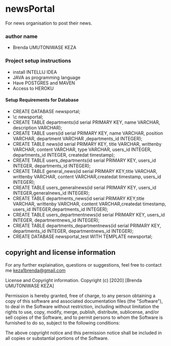 # newsPortal
For news organisation to post their news.

### author name
* Brenda UMUTONIWASE KEZA

### Project setup instructions
* install INTELLIJ IDEA
* JAVA as programming language
* Have POSTGRES and MAVEN
* Access to HEROKU

#### Setup Requirements for Database
* CREATE DATABASE newsportal;
* \c newsportal;
* CREATE TABLE departments(id serial PRIMARY KEY, name VARCHAR, description VARCHAR);
* CREATE TABLE users(id serial PRIMARY KEY, name VARCHAR, position VARCHAR, department VARCHAR ,departments_id INTEGER);
* CREATE TABLE news(id serial PRIMARY KEY, title VARCHAR, writtenby VARCHAR, content VARCHAR, type VARCHAR, users_id INTEGER, departments_id INTEGER, createdat timestamp);
* CREATE TABLE users_departments(id serial PRIMARY KEY, users_id INTEGER, departments_id INTEGER);
* CREATE TABLE general_news(id serial PRIMARY KEY,title VARCHAR, writtenby VARCHAR, content VARCHAR,createdat timestamp, users_id INTEGER);
* CREATE TABLE users_generalnews(id serial PRIMARY KEY, users_id INTEGER,generalnews_id INTEGER);
* CREATE TABLE departments_news(id serial PRIMARY KEY,title VARCHAR, writtenby VARCHAR, content VARCHAR,createdat timestamp, users_id INTEGER,departments_id INTEGER);
* CREATE TABLE users_departmentnews(id serial PRIMARY KEY, users_id INTEGER, departmentnews_id INTEGER);
* CREATE TABLE departments_departmentnews(id serial PRIMARY KEY, departments_id INTEGER, departmentnews_id INTEGER);
* CREATE DATABASE newsportal_test WITH TEMPLATE newsportal;

## copyright and license information
For any further explaination, questions or suggestions, feel free to contact me keza1brenda@gmail.com

License and Copyright information.
Copyright (c) [2020] [Brenda UMUTONIWASE KEZA]

Permission is hereby granted, free of charge, to any person obtaining a copy of this software and associated documentation files (the "Software"), to deal in the Software without restriction, including without limitation the rights to use, copy, modify, merge, publish, distribute, sublicense, and/or sell copies of the Software, and to permit persons to whom the Software is furnished to do so, subject to the following conditions:

The above copyright notice and this permission notice shall be included in all copies or substantial portions of the Software.

